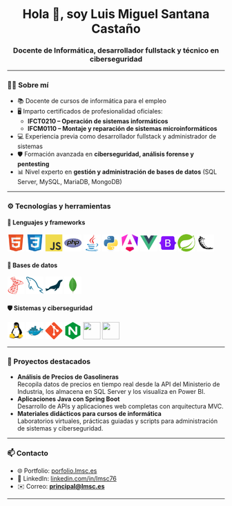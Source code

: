 <h1 align="center">Hola 👋, soy Luis Miguel Santana Castaño</h1>
<h3 align="center">Docente de Informática, desarrollador fullstack y técnico en ciberseguridad</h3>

---

### 🧑‍🏫 Sobre mí
- 📚 Docente de cursos de informática para el empleo
- 🖥️ Imparto certificados de profesionalidad oficiales:
  - **IFCT0210 – Operación de sistemas informáticos**
  - **IFCM0110 – Montaje y reparación de sistemas microinformáticos**
- 💻 Experiencia previa como desarrollador fullstack y administrador de sistemas
- 🛡️ Formación avanzada en **ciberseguridad, análisis forense y pentesting**
- 📊 Nivel experto en **gestión y administración de bases de datos** (SQL Server, MySQL, MariaDB, MongoDB)

---

### ⚙️ Tecnologías y herramientas

#### 🧩 Lenguajes y frameworks
<p>
  <img src="https://raw.githubusercontent.com/devicons/devicon/master/icons/html5/html5-original.svg" width="40" height="40"/>
  <img src="https://raw.githubusercontent.com/devicons/devicon/master/icons/css3/css3-original.svg" width="40" height="40"/>
  <img src="https://raw.githubusercontent.com/devicons/devicon/master/icons/javascript/javascript-original.svg" width="40" height="40"/>
  <img src="https://raw.githubusercontent.com/devicons/devicon/master/icons/php/php-original.svg" width="40" height="40"/>
  <img src="https://raw.githubusercontent.com/devicons/devicon/master/icons/java/java-original.svg" width="40" height="40"/>
  <img src="https://raw.githubusercontent.com/devicons/devicon/master/icons/python/python-original.svg" width="40" height="40"/>
  <img src="https://raw.githubusercontent.com/devicons/devicon/master/icons/angular/angular-original.svg" width="40" height="40"/>
  <img src="https://raw.githubusercontent.com/devicons/devicon/master/icons/vuejs/vuejs-original.svg" width="40" height="40"/>
  <img src="https://raw.githubusercontent.com/devicons/devicon/master/icons/bootstrap/bootstrap-original.svg" width="40" height="40"/>
  <img src="https://raw.githubusercontent.com/devicons/devicon/master/icons/spring/spring-original.svg" width="40" height="40"/>
  <img src="https://raw.githubusercontent.com/devicons/devicon/master/icons/flask/flask-original.svg" width="40" height="40"/>
</p>

#### 💾 Bases de datos
<p>
  <img src="https://raw.githubusercontent.com/devicons/devicon/master/icons/microsoftsqlserver/microsoftsqlserver-plain.svg" width="40" height="40"/>
  <img src="https://raw.githubusercontent.com/devicons/devicon/master/icons/mysql/mysql-original.svg" width="40" height="40"/>
  <img src="https://raw.githubusercontent.com/devicons/devicon/master/icons/mariadb/mariadb-original.svg" width="40" height="40"/>
  <img src="https://raw.githubusercontent.com/devicons/devicon/master/icons/mongodb/mongodb-original.svg" width="40" height="40"/>
</p>

#### 🛡️ Sistemas y ciberseguridad
<p>
  <img src="https://raw.githubusercontent.com/devicons/devicon/master/icons/linux/linux-original.svg" width="40" height="40"/>
  <img src="https://raw.githubusercontent.com/devicons/devicon/master/icons/docker/docker-original.svg" width="40" height="40"/>
  <img src="https://raw.githubusercontent.com/devicons/devicon/master/icons/git/git-original.svg" width="40" height="40"/>
  <img src="https://raw.githubusercontent.com/devicons/devicon/master/icons/nginx/nginx-original.svg" width="40" height="40"/>
  <img src="https://www.vectorlogo.zone/logos/grafana/grafana-icon.svg" width="40" height="40"/>
  <img src="https://www.vectorlogo.zone/logos/zabbix/zabbix-icon.svg" width="40" height="40"/>
</p>

---

### 📌 Proyectos destacados
- **Análisis de Precios de Gasolineras**  
  Recopila datos de precios en tiempo real desde la API del Ministerio de Industria, los almacena en SQL Server y los visualiza en Power BI.  
- **Aplicaciones Java con Spring Boot**  
  Desarrollo de APIs y aplicaciones web completas con arquitectura MVC.  
- **Materiales didácticos para cursos de informática**  
  Laboratorios virtuales, prácticas guiadas y scripts para administración de sistemas y ciberseguridad.

---

### 📫 Contacto
- 🌐 Portfolio: [porfolio.lmsc.es](https://porfolio.lmsc.es)  
- 💼 LinkedIn: [linkedin.com/in/lmsc76](https://linkedin.com/in/lmsc76)  
- ✉️ Correo: **principal@lmsc.es**

---

